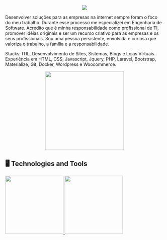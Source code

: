 <p align="center">
  </p>
  <p align="center">
  <a href="https://www.linkedin.com/in/inaldo-monteiro-51801269/" target="_blank"><img src="https://img.shields.io/badge/-LinkedIn-%230077B5?style=for-the-badge&logo=linkedin&logoColor=white" target="_blank">
  </a> 
</p>
<div display="inline-block">
 <p>
Desenvolver soluções para as empresas na internet sempre foram o foco do meu trabalho. Durante esse processo me especializei em Engenharia de Software. Acredito que é minha responsabilidade como profissional de TI, promover idėias originais e ser um recurso criativo para as empresas e os seus profissionais. Sou uma pessoa persistente, envolvida e curiosa que valoriza o trabalho, a família e a responsabilidade.

Stacks: ITIL, Desenvolvimento de Sites, Sistemas, Blogs e Lojas Virtuais. Experiência em HTML, CSS,  Javascript, Jquery,  PHP,  Laravel, Bootstrap, Materialize,  Git, Docker, Wordpress e Woocommerce.</p>
</div>

<p align="center">
  <img src="assets/levi.gif" width="250">
</p>


   
   
## 🖥️ Technologies and Tools 
<div>
<a href="https://github.com/seu-usuário-aqui">
<img height="185em" src="https://github-readme-stats.vercel.app/api?username=inaldomonteiroti&show_icons=true&include_all_commits=true&count_private=false"/>
<img height="185em" src="https://github-readme-stats.vercel.app/api/top-langs/?username=inaldomonteiroti&layout=compact&langs_count=8"/>
</div>
   
<!--
**inaldomonteiroti/inaldomonteiroti** is a ✨ _special_ ✨ repository because its `README.md` (this file) appears on your GitHub profile.

Here are some ideas to get you started:

- 🔭 I’m currently working on ...
- 🌱 I’m currently learning ...
- 👯 I’m looking to collaborate on ...
- 🤔 I’m looking for help with ...
- 💬 Ask me about ...
- 📫 How to reach me: ...
- 😄 Pronouns: ...
- ⚡ Fun fact: ...
-->
